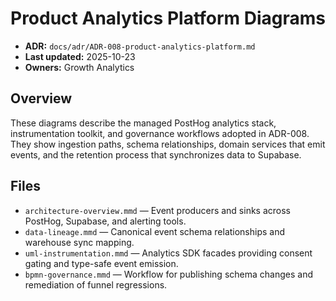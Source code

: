 # Product Analytics Platform Diagrams
- **ADR:** `docs/adr/ADR-008-product-analytics-platform.md`
- **Last updated:** 2025-10-23
- **Owners:** Growth Analytics

## Overview
These diagrams describe the managed PostHog analytics stack, instrumentation toolkit, and governance workflows adopted in ADR-008. They show ingestion paths, schema relationships, domain services that emit events, and the retention process that synchronizes data to Supabase.

## Files
- `architecture-overview.mmd` — Event producers and sinks across PostHog, Supabase, and alerting tools.
- `data-lineage.mmd` — Canonical event schema relationships and warehouse sync mapping.
- `uml-instrumentation.mmd` — Analytics SDK facades providing consent gating and type-safe event emission.
- `bpmn-governance.mmd` — Workflow for publishing schema changes and remediation of funnel regressions.
